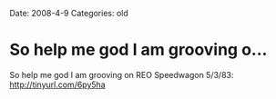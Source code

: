 Date: 2008-4-9
Categories: old

# So help me god I am grooving o...

So help me god I am grooving on REO Speedwagon 5/3/83: http://tinyurl.com/6py5ha
